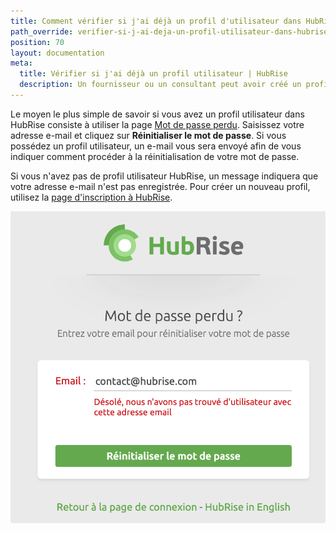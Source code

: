 ```yaml
---
title: Comment vérifier si j'ai déjà un profil d'utilisateur dans HubRise ?
path_override: verifier-si-j-ai-deja-un-profil-utilisateur-dans-hubrise
position: 70
layout: documentation
meta:
  title: Vérifier si j'ai déjà un profil utilisateur | HubRise
  description: Un fournisseur ou un consultant peut avoir créé un profil utilisateur dans HubRise pour vous. Vérifiez si vous avez un profil utilisateur établi dans HubRise.
---
```


Le moyen le plus simple de savoir si vous avez un profil utilisateur dans HubRise consiste à utiliser la page [Mot de passe perdu](https://manager.hubrise.com/reset_password/new?locale=fr-FR). Saisissez votre adresse e-mail et cliquez sur **Réinitialiser le mot de passe**. Si vous possédez un profil utilisateur, un e-mail vous sera envoyé afin de vous indiquer comment procéder à la réinitialisation de votre mot de passe.

Si vous n'avez pas de profil utilisateur HubRise, un message indiquera que votre adresse e-mail n'est pas enregistrée. Pour créer un nouveau profil, utilisez la [page d'inscription à HubRise](https://manager.hubrise.com/signup?locale=fr-FR).

![Écran d'utilisateur non vérifié](./images/045-2x-faq-verify-user-profile.png)
